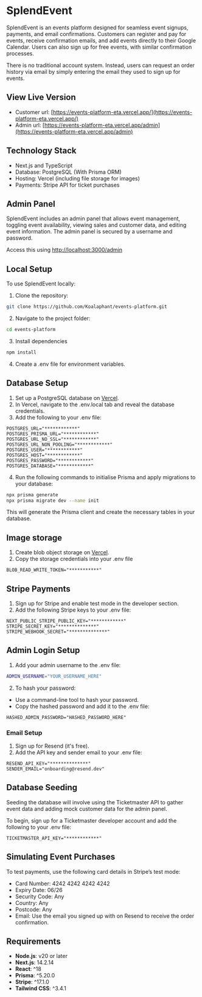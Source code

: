 
# SplendEvent

SplendEvent is an events platform designed for seamless event signups, payments, and email confirmations. Customers can register and pay for events, receive confirmation emails, and add events directly to their Google Calendar. Users can also sign up for free events, with similar confirmation processes.

There is no traditional account system. Instead, users can request an order history via email by simply entering the email they used to sign up for events.

## View Live Version
- Customer url: [https://events-platform-eta.vercel.app/](https://events-platform-eta.vercel.app/)
- Admin url: [https://events-platform-eta.vercel.app/admin](https://events-platform-eta.vercel.app/admin)

## Technology Stack
* Next.js and TypeScript
* Database: PostgreSQL (With Prisma ORM)
* Hosting: Vercel (including file storage for images)
* Payments: Stripe API for ticket purchases

## Admin Panel
SplendEvent includes an admin panel that allows event management, toggling event availability, viewing sales and customer data, and editing event information. The admin panel is secured by a username and password.

Access this using [http://localhost:3000/admin](http://localhost:3000/admin)

## Local Setup

To use SplendEvent locally:

1.  Clone the repository:
```bash
git clone https://github.com/Koalaphant/events-platform.git
```
2. Navigate to the project folder:
```bash
cd events-platform
```
3. Install dependencies
```bash
npm install
```
4. Create a .env file for environment variables.

## Database Setup
1. Set up a PostgreSQL database on [Vercel](https://vercel.com/).
2. In Vercel, navigate to the .env.local tab and reveal the database credentials.
3. Add the following to your .env file:
```env
POSTGRES_URL="************"
POSTGRES_PRISMA_URL="************"
POSTGRES_URL_NO_SSL="************"
POSTGRES_URL_NON_POOLING="************"
POSTGRES_USER="************"
POSTGRES_HOST="************"
POSTGRES_PASSWORD="************"
POSTGRES_DATABASE="************"
```
4. Run the following commands to initialise Prisma and apply migrations to your database:
```bash
npx prisma generate
npx prisma migrate dev --name init
```

This will generate the Prisma client and create the necessary tables in your database.

## Image storage
1. Create blob object storage on [Vercel](https://vercel.com/).
2. Copy the storage credentials into your .env file
```env
BLOB_READ_WRITE_TOKEN="***********"
```

## Stripe Payments

1.	Sign up for Stripe and enable test mode in the developer section.
2.	Add the following Stripe keys to your .env file:
```env
NEXT_PUBLIC_STRIPE_PUBLIC_KEY="************"
STRIPE_SECRET_KEY="**************"
STRIPE_WEBHOOK_SECRET="**************"
```

## Admin Login Setup
1. Add your admin username to the .env file:
```bash
ADMIN_USERNAME="YOUR_USERNAME_HERE"
```
2. To hash your password:
- Use a command-line tool to hash your password.
- Copy the hashed password and add it to the .env file:
```env
HASHED_ADMIN_PASSWORD="HASHED_PASSWORD_HERE"
```

### Email Setup
1. Sign up for Resend (it's free).
2. Add the API key and sender email to your .env file:
```env
RESEND_API_KEY="**************"
SENDER_EMAIL="onboarding@resend.dev"
```

## Database Seeding
Seeding the database will involve using the Ticketmaster API to gather event data and adding mock customer data for the admin panel.

To begin, sign up for a Ticketmaster developer account and add the following to your .env file:

```env
TICKETMASTER_API_KEY="************"
```

## Simulating Event Purchases

To test payments, use the following card details in Stripe’s test mode:

- Card Number: 4242 4242 4242 4242
- Expiry Date: 06/26
- Security Code: Any
- Country: Any
- Postcode: Any
- Email: Use the email you signed up with on Resend to receive the order confirmation.

## Requirements

- **Node.js**: v20 or later
- **Next.js**: 14.2.14
- **React**: ^18
- **Prisma**: ^5.20.0
- **Stripe**: ^17.1.0
- **Tailwind CSS**: ^3.4.1